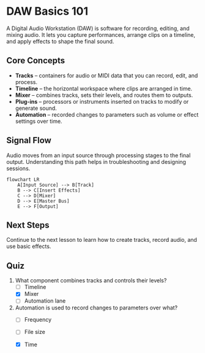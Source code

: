 # DAW Basics 101

A Digital Audio Workstation (DAW) is software for recording, editing, and mixing audio. It lets you capture performances, arrange clips on a timeline, and apply effects to shape the final sound.

## Core Concepts

- **Tracks** – containers for audio or MIDI data that you can record, edit, and process.
- **Timeline** – the horizontal workspace where clips are arranged in time.
- **Mixer** – combines tracks, sets their levels, and routes them to outputs.
- **Plug-ins** – processors or instruments inserted on tracks to modify or generate sound.
- **Automation** – recorded changes to parameters such as volume or effect settings over time.

## Signal Flow

Audio moves from an input source through processing stages to the final output. Understanding this path helps in troubleshooting and designing sessions.

```mermaid
flowchart LR
    A[Input Source] --> B[Track]
    B --> C[Insert Effects]
    C --> D[Mixer]
    D --> E[Master Bus]
    E --> F[Output]
```

## Next Steps

Continue to the next lesson to learn how to create tracks, record audio, and use basic effects.

## Quiz

1. What component combines tracks and controls their levels?
   - [ ] Timeline
   - [x] Mixer
   - [ ] Automation lane
2. Automation is used to record changes to parameters over what?
   - [ ] Frequency
   - [ ] File size
   - [x] Time

